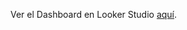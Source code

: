 Ver el Dashboard en Looker Studio [aquí](https://lookerstudio.google.com/u/2/reporting/801c8015-df60-4f3e-b750-bc74fe1d453f/page/IP16D).
